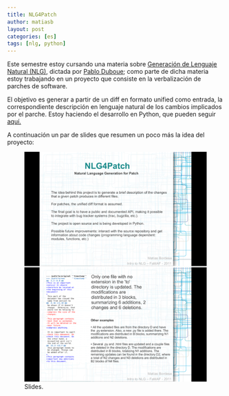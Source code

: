 ```yaml
---
title: NLG4Patch
author: matiasb
layout: post
categories: [es]
tags: [nlg, python]
---
```

Este semestre estoy cursando una materia sobre [Generación de Lenguaje Natural (NLG)][1], dictada por [Pablo Duboue][2]; como parte de dicha materia estoy trabajando en un proyecto que consiste en la verbalización de parches de software.

El objetivo es generar a partir de un diff en formato unified como entrada, la correspondiente descripción en lenguaje natural de los cambios implicados por el parche. Estoy haciendo el desarrollo en Python, que pueden seguir [aquí.][3]

A continuación un par de slides que resumen un poco más la idea del proyecto:

<figure class="half">
    <a href="/images/2011/05/slide1.png"><img src="/images/2011/05/slide1.png"></a>
    <a href="/images/2011/05/slide2.png"><img src="/images/2011/05/slide2.png"></a>
    <figcaption>Slides.</figcaption>
</figure>

 [1]: http://wiki.duboue.net/index.php/2011_FaMAF_Intro_to_NLG "Intro to NLG FaMAF 2011"
 [2]: http://www.duboue.net/pablo/
 [3]: https://github.com/matiasb/nlg4patch
